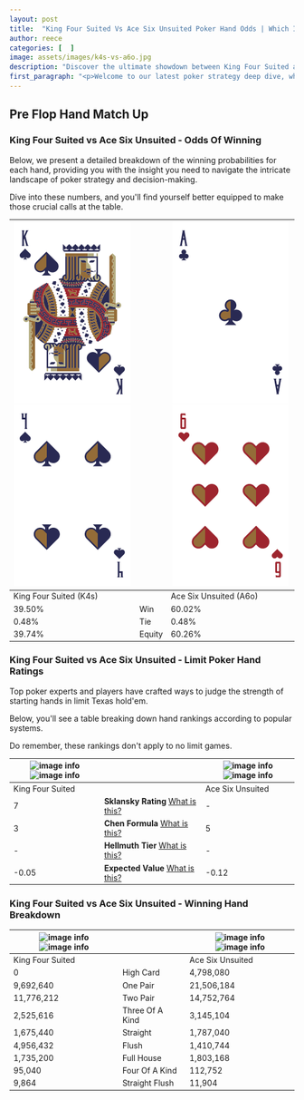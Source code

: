 ```yaml
---
layout: post
title:  "King Four Suited Vs Ace Six Unsuited Poker Hand Odds | Which Is The Better Hand In Poker? A Complete Guide"
author: reece
categories: [  ]
image: assets/images/k4s-vs-a6o.jpg
description: "Discover the ultimate showdown between King Four Suited and Ace Six Unsuited in poker! Uncover the odds, strategies, and scenarios where one hand triumphs over the other. Get ready to up your poker game with this thrilling analysis."
first_paragraph: "<p>Welcome to our latest poker strategy deep dive, where we're pitting two distinct hands against each other in a high-stakes showdown: King Four Suited vs Ace Six Unsuited.</p><p>In the dynamic world of poker, every decision counts, and knowing which hand holds the upper hand is key to your success at the table.</p><p>In this article, we'll dissect these two hands, explore the scenarios where one dominates the other, and equip you with the knowledge to make strategic choices that can tip the odds in your favor.</p><p>Get ready to unravel the intriguing dynamics of these poker hands and elevate your game to new heights.</p>"
---
```




[comment]: # (sp0)

## Pre Flop Hand Match Up

<div class="table hand-ratings" markdown="1"> 



### King Four Suited vs Ace Six Unsuited - Odds Of Winning

Below, we present a detailed breakdown of the winning probabilities for each hand, providing you with the insight you need to navigate the intricate landscape of poker strategy and decision-making. 

Dive into these numbers, and you'll find yourself better equipped to make those crucial calls at the table.


    
| ![image info](assets/images/hand1/k.png) ![image info](assets/images/hand1/4.png) |  | ![image info](assets/images/hand2/a.png) ![image info](assets/images/hand2/6o.png) |
| -------- | -------- | -------- |
| King Four Suited (K4s) |  | Ace Six Unsuited (A6o) |
| 39.50% | Win | 60.02% |
| 0.48% | Tie | 0.48% |
| 39.74% | Equity | 60.26% |




[comment]: # (sp1)



### King Four Suited vs Ace Six Unsuited - Limit Poker Hand Ratings

Top poker experts and players have crafted ways to judge the strength of starting hands in limit Texas hold'em. 

Below, you'll see a table breaking down hand rankings according to popular systems. 

Do remember, these rankings don't apply to no limit games.


    
| ![image info](https://www.riverpairs.com/assets/images/hand1/k.png) ![image info](https://www.riverpairs.com/assets/images/hand1/4.png) |  | ![image info](https://www.riverpairs.com/assets/images/hand2/a.png) ![image info](https://www.riverpairs.com/assets/images/hand2/6o.png) |
| -------- | -------- | -------- |
| King Four Suited |  | Ace Six Unsuited |
| 7 | **Sklansky Rating** [What is this?](/sklansky-rating-explained) | - |
| 3 | **Chen Formula** [What is this?](/chen-formula-explained) | 5 |
| - | **Hellmuth Tier** [What is this?](/Hellmuth-tier-explained) | - |
| -0.05 | **Expected Value** [What is this?](/expected-value-explained) | -0.12 |




[comment]: # (sp2)



### King Four Suited vs Ace Six Unsuited - Winning Hand Breakdown


    
| ![image info](https://www.riverpairs.com/assets/images/hand1/k.png) ![image info](https://www.riverpairs.com/assets/images/hand1/4.png) |  | ![image info](https://www.riverpairs.com/assets/images/hand2/a.png) ![image info](https://www.riverpairs.com/assets/images/hand2/6o.png) |
| -------- | -------- | -------- |
| King Four Suited |  | Ace Six Unsuited |
| 0 | High Card | 4,798,080 |
| 9,692,640 | One Pair | 21,506,184 |
| 11,776,212 | Two Pair | 14,752,764 |
| 2,525,616 | Three Of A Kind | 3,145,104 |
| 1,675,440 | Straight | 1,787,040 |
| 4,956,432 | Flush | 1,410,744 |
| 1,735,200 | Full House | 1,803,168 |
| 95,040 | Four Of A Kind | 112,752 |
| 9,864 | Straight Flush | 11,904 |




[comment]: # (sp3)



</div>

[comment]: # (sp4)



[comment]: # (sp5)

